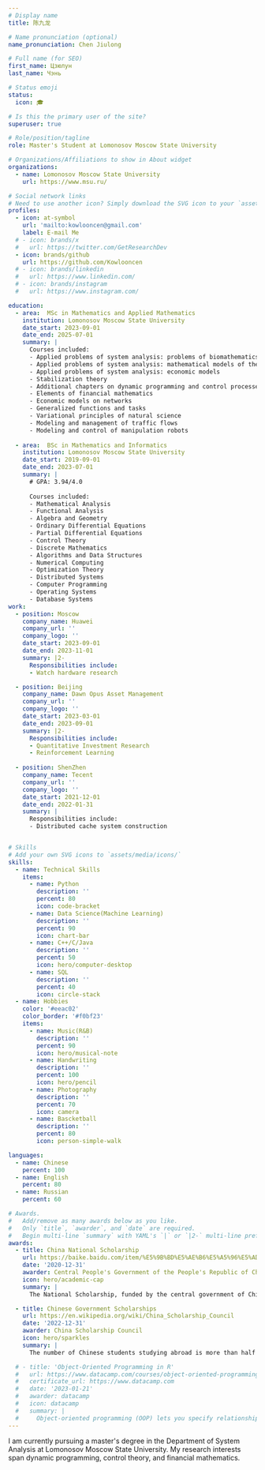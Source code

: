 ```yaml
---
# Display name
title: 陈九龙

# Name pronunciation (optional)
name_pronunciation: Chen Jiulong

# Full name (for SEO)
first_name: Цзюлун
last_name: Чэнь

# Status emoji
status:
  icon: 🎓

# Is this the primary user of the site?
superuser: true

# Role/position/tagline
role: Master's Student at Lomonosov Moscow State University

# Organizations/Affiliations to show in About widget
organizations:
  - name: Lomonosov Moscow State University
    url: https://www.msu.ru/

# Social network links
# Need to use another icon? Simply download the SVG icon to your `assets/media/icons/` folder.
profiles:
  - icon: at-symbol
    url: 'mailto:kowlooncen@gmail.com'
    label: E-mail Me
  # - icon: brands/x
  #   url: https://twitter.com/GetResearchDev
  - icon: brands/github
    url: https://github.com/Kowlooncen
  # - icon: brands/linkedin
  #   url: https://www.linkedin.com/
  # - icon: brands/instagram
  #   url: https://www.instagram.com/

education:
  - area:  MSc in Mathematics and Applied Mathematics
    institution: Lomonosov Moscow State University
    date_start: 2023-09-01
    date_end: 2025-07-01
    summary: |
      Courses included:
      - Applied problems of system analysis: problems of biomathematics
      - Applied problems of system analysis: mathematical models of the environment
      - Applied problems of system analysis: economic models
      - Stabilization theory
      - Additional chapters on dynamic programming and control processes
      - Elements of financial mathematics
      - Economic models on networks
      - Generalized functions and tasks
      - Variational principles of natural science
      - Modeling and management of traffic flows
      - Modeling and control of manipulation robots
  
  - area:  BSc in Mathematics and Informatics
    institution: Lomonosov Moscow State University 
    date_start: 2019-09-01
    date_end: 2023-07-01
    summary: |
      # GPA: 3.94/4.0
      
      Courses included:
      - Mathematical Analysis
      - Functional Analysis
      - Algebra and Geometry
      - Ordinary Differential Equations
      - Partial Differential Equations
      - Control Theory
      - Discrete Mathematics
      - Algorithms and Data Structures
      - Numerical Computing
      - Optimization Theory
      - Distributed Systems
      - Computer Programming
      - Operating Systems
      - Database Systems
work:
  - position: Moscow
    company_name: Huawei
    company_url: ''
    company_logo: ''
    date_start: 2023-09-01
    date_end: 2023-11-01
    summary: |2-
      Responsibilities include:
      - Watch hardware research

  - position: Beijing
    company_name: Dawn Opus Asset Management
    company_url: ''
    company_logo: ''
    date_start: 2023-03-01
    date_end: 2023-09-01
    summary: |2-
      Responsibilities include:
      - Quantitative Investment Research
      - Reinforcement Learning
      
  - position: ShenZhen
    company_name: Tecent
    company_url: ''
    company_logo: ''
    date_start: 2021-12-01
    date_end: 2022-01-31
    summary: |
      Responsibilities include:
      - Distributed cache system construction


# Skills
# Add your own SVG icons to `assets/media/icons/`
skills:
  - name: Technical Skills
    items:
      - name: Python
        description: ''
        percent: 80
        icon: code-bracket
      - name: Data Science(Machine Learning)
        description: ''
        percent: 90
        icon: chart-bar
      - name: C++/C/Java
        description: ''
        percent: 50
        icon: hero/computer-desktop
      - name: SQL
        description: ''
        percent: 40
        icon: circle-stack
  - name: Hobbies
    color: '#eeac02'
    color_border: '#f0bf23'
    items:
      - name: Music(R&B)
        description: ''
        percent: 90
        icon: hero/musical-note
      - name: Handwriting
        description: ''
        percent: 100
        icon: hero/pencil
      - name: Photography
        description: ''
        percent: 70
        icon: camera
      - name: Bascketball
        description: ''
        percent: 80
        icon: person-simple-walk

languages:
  - name: Chinese
    percent: 100
  - name: English
    percent: 80
  - name: Russian
    percent: 60

# Awards.
#   Add/remove as many awards below as you like.
#   Only `title`, `awarder`, and `date` are required.
#   Begin multi-line `summary` with YAML's `|` or `|2-` multi-line prefix and indent 2 spaces below.
awards:
  - title: China National Scholarship
    url: https://baike.baidu.com/item/%E5%9B%BD%E5%AE%B6%E5%A5%96%E5%AD%A6%E9%87%91/9693046
    date: '2020-12-31'
    awarder: Central People's Government of the People's Republic of China
    icon: hero/academic-cap
    summary: |
      The National Scholarship, funded by the central government of China, is the highest-level scholarship aimed at motivating comprehensive development in moral, intellectual, physical, and artistic aspects among undergraduate students. It is awarded annually through a rigorous and standardized evaluation process. With over 2,000 participating universities and nearly 27 million students competing for 60,000 slots, the winning rate is only 0.2%. The scholarship is disbursed in a lump sum by November 30th, accompanied by nationally standardized certificates and recorded in the students' academic records.

  - title: Chinese Government Scholarships
    url: https://en.wikipedia.org/wiki/China_Scholarship_Council
    date: '2022-12-31'
    awarder: China Scholarship Council
    icon: hero/sparkles
    summary: |
      The number of Chinese students studying abroad is more than half a million each year, the Academic Committee only considers doctoral students with outstanding academic achievements or great research potential during overseas study.

  # - title: 'Object-Oriented Programming in R'
  #   url: https://www.datacamp.com/courses/object-oriented-programming-with-s3-and-r6-in-r
  #   certificate_url: https://www.datacamp.com
  #   date: '2023-01-21'
  #   awarder: datacamp
  #   icon: datacamp
  #   summary: |
  #     Object-oriented programming (OOP) lets you specify relationships between functions and the objects that they can act on, helping you manage complexity in your code. This is an intermediate level course, providing an introduction to OOP, using the S3 and R6 systems. S3 is a great day-to-day R programming tool that simplifies some of the functions that you write. R6 is especially useful for industry-specific analyses, working with web APIs, and building GUIs.
---
```


<!-- Chen Jiulong is currently pursuing a master's degree in the Department of System Analysis at Lomonosov Moscow State University. His research interests encompass dynamic programming, control theory, and financial mathematics. In 2020, he was honored with the Chinese National Scholarship. Notably, he secured the first position in the Chinese National College Student Mathematics Competition (2021) and the second position in the American Mathematical Modeling Competition (2022). Graduating with honors, he obtained his bachelor's degree with honors from the Faculty of Computational Mathematics and Cybernetics at Lomonosov Moscow State University in 2023. -->
I am currently pursuing a master's degree in the Department of System Analysis at Lomonosov Moscow State University. My research interests span dynamic programming, control theory, and financial mathematics. 
